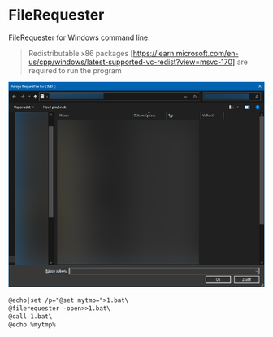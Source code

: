 # FileRequester
FileRequester for Windows command line.

> Redistributable x86 packages [https://learn.microsoft.com/en-us/cpp/windows/latest-supported-vc-redist?view=msvc-170] are required to run the program

![bench](https://raw.githubusercontent.com/pedromagician/CMD_FileRequester/main/pic/screenshot.png)

```
@echo|set /p="@set mytmp=">1.bat\
@filerequester -open>>1.bat\
@call 1.bat\
@echo %mytmp%
```
